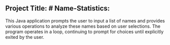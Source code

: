 ## Project Title: # Name-Statistics:
This Java application prompts the user to input a list of names and provides various operations to analyze these names based on user selections. The program operates in a loop, continuing to prompt for choices until explicitly exited by the user.



